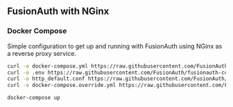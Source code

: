 ## FusionAuth with NGinx

### Docker Compose

Simple configuration to get up and running with FusionAuth using NGinx as a reverse proxy service.

```bash
curl -o docker-compose.yml https://raw.githubusercontent.com/FusionAuth/fusionauth-containers/master/docker/fusionauth/docker-compose.yml
curl -o .env https://raw.githubusercontent.com/FusionAuth/fusionauth-containers/master/docker/fusionauth/.env
curl -o http_default.conf https://raw.githubusercontent.com/FusionAuth/fusionauth-containers/master/proxy-docker/nginx/http_default.conf
curl -o docker-compose.override.yml https://raw.githubusercontent.com/FusionAuth/fusionauth-containers/master/proxy-docker/nginx/docker-compose.override.yml

docker-compose up
```